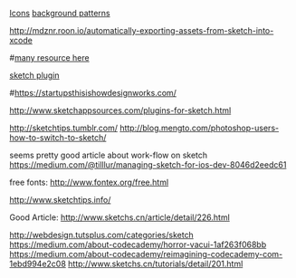 [Icons](http://www.iconfont.cn/)
[background patterns](http://subtlepatterns.com/)



http://mdznr.roon.io/automatically-exporting-assets-from-sketch-into-xcode

#[many resource here](https://designcode.io/learn)

[sketch plugin](http://awesome-sket.ch/)

#https://startupsthisishowdesignworks.com/

http://www.sketchappsources.com/plugins-for-sketch.html

http://sketchtips.tumblr.com/
http://blog.mengto.com/photoshop-users-how-to-switch-to-sketch/

seems pretty good article about work-flow on sketch
https://medium.com/@tilllur/managing-sketch-for-ios-dev-8046d2eedc61

free fonts: http://www.fontex.org/free.html

http://www.sketchtips.info/


Good Article: http://www.sketchs.cn/article/detail/226.html

http://webdesign.tutsplus.com/categories/sketch
https://medium.com/about-codecademy/horror-vacui-1af263f068bb
https://medium.com/about-codecademy/reimagining-codecademy-com-1ebd994e2c08
http://www.sketchs.cn/tutorials/detail/201.html